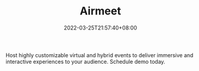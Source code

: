 ﻿---
weight: 
title: "Airmeet"
description: "Host highly customizable virtual and hybrid events to deliver immersive and interactive experiences to your audience. Schedule demo today."
date: 2022-03-25T21:57:40+08:00
lastmod: 2022-03-25T16:45:40+08:00
draft: false
authors: ["Metabd"]
featuredImage: "457.png"
link: "https://www.airmeet.com/"
tags: ["Airmeet","ÐéÄâ»áÒé"]
categories: ["navigation"]
navigation: ["ÐéÄâ»áÒé"]
lightgallery: true
toc: true
pinned: false
recommend: false
recommend1: false
---
Host highly customizable virtual and hybrid events to deliver immersive and interactive experiences to your audience. Schedule demo today.
